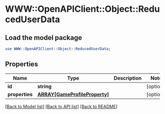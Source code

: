 # WWW::OpenAPIClient::Object::ReducedUserData

## Load the model package
```perl
use WWW::OpenAPIClient::Object::ReducedUserData;
```

## Properties
Name | Type | Description | Notes
------------ | ------------- | ------------- | -------------
**id** | **string** |  | [optional] 
**properties** | [**ARRAY[GameProfileProperty]**](GameProfileProperty.md) |  | [optional] 

[[Back to Model list]](../README.md#documentation-for-models) [[Back to API list]](../README.md#documentation-for-api-endpoints) [[Back to README]](../README.md)


